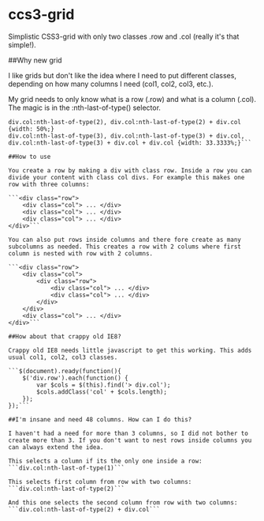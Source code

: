 ccs3-grid
=========

Simplistic CSS3-grid with only two classes .row and .col (really it's that simple!).

##Why new grid

I like grids but don't like the idea where I need to put different classes, depending on how many columns I need (col1, col2, col3, etc.). 

My grid needs to only know what is a row (.row) and what is a column (.col). The magic is in the :nth-last-of-type() selector.

```div.col:nth-last-of-type(1) {width: 100%;}
div.col:nth-last-of-type(2), div.col:nth-last-of-type(2) + div.col {width: 50%;}
div.col:nth-last-of-type(3), div.col:nth-last-of-type(3) + div.col, div.col:nth-last-of-type(3) + div.col + div.col {width: 33.3333%;}```

##How to use

You create a row by making a div with class row. Inside a row you can divide your content with class col divs. For example this makes one row with three columns:

```<div class="row">
	<div class="col"> ... </div>
	<div class="col"> ... </div>
	<div class="col"> ... </div>
</div>```

You can also put rows inside columns and there fore create as many subcolumns as needed. This creates a row with 2 colums where first column is nested with row with 2 columns.

```<div class="row">
	<div class="col">
		<div class="row">
			<div class="col"> ... </div>
			<div class="col"> ... </div>
		</div>
	</div>
	<div class="col"> ... </div>
</div>```

##How about that crappy old IE8?

Crappy old IE8 needs little javascript to get this working. This adds usual col1, col2, col3 classes.

```$(document).ready(function(){
	$('div.row').each(function() {
		var $cols = $(this).find('> div.col');
		$cols.addClass('col' + $cols.length);
	});
});```

##I'm insane and need 48 columns. How can I do this?

I haven't had a need for more than 3 columns, so I did not bother to create more than 3. If you don't want to nest rows inside columns you can always extend the idea.

This selects a column if its the only one inside a row:
```div.col:nth-last-of-type(1)```

This selects first column from row with two columns:
```div.col:nth-last-of-type(2)```

And this one selects the second column from row with two columns:
```div.col:nth-last-of-type(2) + div.col```